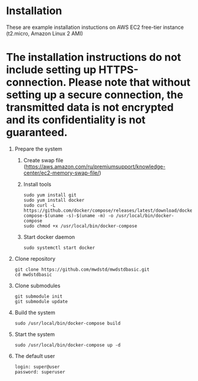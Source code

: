 # Installation

These are example installation instuctions on AWS EC2 free-tier instance (t2.micro, Amazon Linux 2 AMI) 

# The installation instructions do not include setting up HTTPS-connection. Please note that without setting up a secure connection, the transmitted data is not encrypted and its confidentiality is not guaranteed.

1. Prepare the system
   1. Create swap file (https://aws.amazon.com/ru/premiumsupport/knowledge-center/ec2-memory-swap-file/)

   1. Install tools

          sudo yum install git
          sudo yum install docker
          sudo curl -L https://github.com/docker/compose/releases/latest/download/docker-compose-$(uname -s)-$(uname -m) -o /usr/local/bin/docker-compose
          sudo chmod +x /usr/local/bin/docker-compose

   1. Start docker daemon

          sudo systemctl start docker

1. Clone repository 

       git clone https://github.com/mwdstd/mwdstdbasic.git
       cd mwdstdbasic

1. Clone submodules

       git submodule init
       git submodule update

1. Build the system 

       sudo /usr/local/bin/docker-compose build

1. Start the system 

       sudo /usr/local/bin/docker-compose up -d

1. The default user 

       login: super@user
       password: superuser

